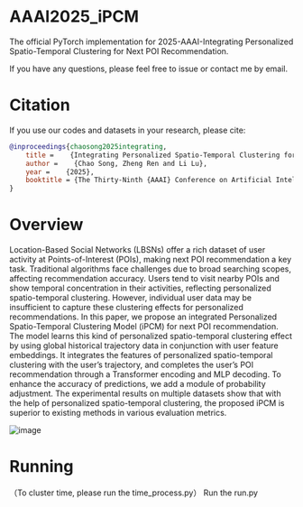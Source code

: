# AAAI2025_iPCM
The official PyTorch implementation for 2025-AAAI-Integrating Personalized Spatio-Temporal Clustering for Next POI Recommendation.

If you have any questions, please feel free to issue or contact me by email. 

# Citation
If you use our codes and datasets in your research, please cite:
```bibtex
@inproceedings{chaosong2025integrating,
    title =    {Integrating Personalized Spatio-Temporal Clustering for Next POI Recommendation},
    author =    {Chao Song, Zheng Ren and Li Lu},
    year =    {2025},
    booktitle = {The Thirty-Ninth {AAAI} Conference on Artificial Intelligence ({AAAI-25})},
}
```

# Overview
Location-Based Social Networks (LBSNs) offer a rich dataset of user activity at Points-of-Interest (POIs), making next POI recommendation a key task. Traditional algorithms face challenges due to broad searching scopes, affecting recommendation accuracy. Users tend to visit nearby POIs and show temporal concentration in their activities, reflecting personalized spatio-temporal clustering. However, individual user data may be insufficient to capture these clustering effects for personalized recommendations. In this paper, we propose an integrated Personalized Spatio-Temporal Clustering Model (iPCM) for next POI recommendation. The model learns this kind of personalized spatio-temporal clustering effect by using global historical trajectory data in conjunction with user feature embeddings. It integrates the features of personalized spatio-temporal clustering with the user’s trajectory, and completes the user’s POI recommendation through a Transformer encoding and MLP decoding. To enhance the accuracy of predictions, we add a module of probability adjustment. The experimental results on multiple datasets show that with the help of personalized spatio-temporal clustering, the proposed iPCM is superior to existing methods in various evaluation metrics.

![image](https://github.com/user-attachments/assets/1ae6f3a4-ea3c-4a08-8c27-4c7a7cc7f431)

# Running
（To cluster time, please run the time_process.py）
Run the run.py
